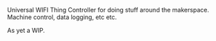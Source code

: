 Universal WIFI Thing Controller for doing stuff around the makerspace. Machine control, data logging, etc etc.

As yet a WIP.

